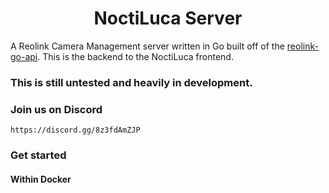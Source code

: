 <h1 align="center">NoctiLuca Server</h1>

A Reolink Camera Management server written in Go built off of 
the [reolink-go-api](https://github.com/ReolinkCameraApi/reolink-go-api).
This is the backend to the NoctiLuca frontend.


### This is still untested and heavily in development.

### Join us on Discord

    https://discord.gg/8z3fdAmZJP
    
### Get started

#### Within Docker
